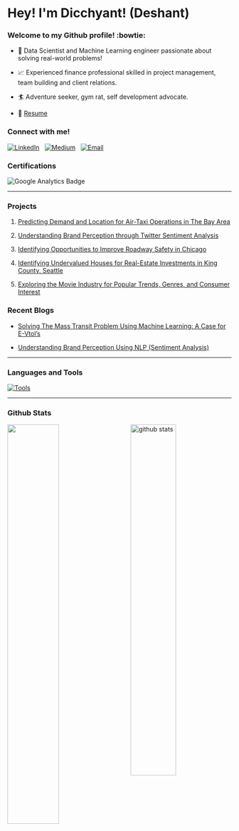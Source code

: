# Hey! I'm Dicchyant! (Deshant) 

### Welcome to my Github profile! :bowtie:

- 🔎 Data Scientist and Machine Learning engineer passionate about solving real-world problems!

- 📈 Experienced finance professional skilled in project management, team building and client relations.

- 🏄 Adventure seeker, gym rat, self development advocate.

- 📝 [Resume](https://docs.google.com/document/d/1DCpqJo7nLeCBLhfUxwm2LJ5hsUrSd8B2/edit?usp=sharing&ouid=105794727303498335890&rtpof=true&sd=true)

### Connect with me!

[![LinkedIn](https://github.com/dicchyantgurung/Air-Taxi-Logistics/blob/main/Images/linkedin1.png)](https://www.linkedin.com/in/dicchyantgurung/)&nbsp; &nbsp;[![Medium](https://github.com/dicchyantgurung/Air-Taxi-Logistics/blob/main/Images/medium1.png)](https://medium.com/@dicchyantgurung)&nbsp; &nbsp;[![Email](https://github.com/dicchyantgurung/Air-Taxi-Logistics/blob/main/Images/gmail1.png)](mailto:dicchyant.gurung@gmail.com)


### Certifications

![Google Analytics Badge](https://github.com/dicchyantgurung/Air-Taxi-Logistics/blob/main/Images/google-data-analytics-professional-certificate.1.png) 

--------------------------------------------------------

### Projects

1. [Predicting Demand and Location for Air-Taxi Operations in The Bay Area](https://github.com/dicchyantgurung/Air-Taxi-Logistics)

2. [Understanding Brand Perception through Twitter Sentiment Analysis](https://github.com/dicchyantgurung/Tweet-sentiment-analysis-using-NLP-for-Google-and-Apple)

3. [Identifying Opportunities to Improve Roadway Safety in Chicago](https://github.com/dicchyantgurung/Identifying_Opportunities_To_Improve_Roadway_Safety_In_Chicago)

4. [Identifying Undervalued Houses for Real-Estate Investments in King County, Seattle](https://github.com/dicchyantgurung/Identifying-undervalued-vs-overvalued-houses-in-King-County-Seattle)

5. [Exploring the Movie Industry for Popular Trends, Genres, and Consumer Interest](https://github.com/dicchyantgurung/Exploratory-data-analysis-of-the-movie-industry)


### Recent Blogs

- [Solving The Mass Transit Problem Using Machine Learning: A Case for E-Vtol’s](https://medium.com/@dicchyantgurung/solving-the-mass-transit-problem-using-machine-learning-a-case-for-e-vtols-5e65903c867)

- [Understanding Brand Perception Using NLP (Sentiment Analysis)](https://medium.com/@dicchyantgurung/understanding-brand-perception-using-nlp-sentiment-analysis-ff557e09e1a6)


--------------------------------------------------------
### Languages and Tools

[![Tools](https://github.com/dicchyantgurung/Air-Taxi-Logistics/blob/main/Images/tools3.png)](https://www.jigsawacademy.com/top-analytics-tools-every-data-scientist-must-learn/)

--------------------------------------------------------

### Github Stats

<img src="https://github-readme-stats.vercel.app/api?username=dicchyantgurung&show_icons=true&theme=gotham" alt="github stats" width="45%" align="right"/>

<img src="https://github-readme-streak-stats.herokuapp.com/?user=dicchyantgurung&theme=dark" width="48%" >




